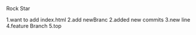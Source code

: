 Rock Star

1.want to add index.html
2.add newBranc
2.added new commits
3.new line
4.feature Branch
5.top
